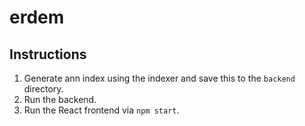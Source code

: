 # erdem

## Instructions

1. Generate ann index using the indexer and save this to the `backend`
directory.
2. Run the backend.
3. Run the React frontend via `npm start`.
